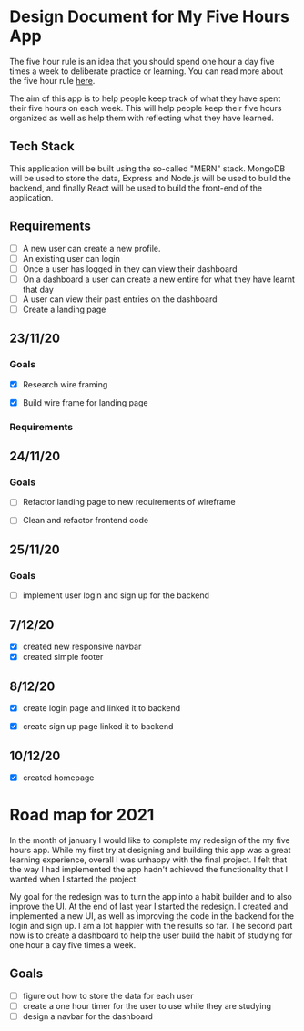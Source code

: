 # Design Document for My Five Hours App
The five hour rule is an idea that you should spend one hour a day five times a week to deliberate practice or learning. You can read more about the five hour rule [here](https://www.tameday.com/the-power-of-the-five-hour-rule/).

The aim of this app is to help people keep track of what they have spent their five hours on each week. This will help people keep their five hours organized as well as help them with reflecting what they have learned.

## Tech Stack

This application will be built using the so-called "MERN" stack. MongoDB will be used to store the data, Express and Node.js will be used to build the backend, and finally React will be used to build the front-end of the application. 


## Requirements 

- [ ] A new user can create a new profile.
- [ ] An existing user can login
- [ ] Once a user has logged in they can view their dashboard
- [ ] On a dashboard a user can create a new entire for what they have learnt that day
- [ ] A user can view their past entries on the dashboard
- [ ] Create a landing page

## 23/11/20

### Goals

- [X] Research wire framing
- [X] Build wire frame for landing page


### Requirements

## 24/11/20

### Goals

- [ ] Refactor landing page to new requirements of wireframe
- [ ] Clean and refactor frontend code


## 25/11/20

### Goals

- [ ] implement user login and sign up for the backend


## 7/12/20

- [X] created new responsive navbar
- [X] created simple footer

## 8/12/20

- [X] create login page and linked it to backend
- [X] create sign up page linked it to backend


## 10/12/20

- [X] created homepage


# Road map for 2021

In the month of january I would like to complete my redesign of the my five hours app. While my first try at designing and building this app was a great learning experience, overall I was unhappy with the final project. I felt that the way I had implemented the app hadn't achieved the functionality that I wanted when I started the project.

My goal for the redesign was to turn the app into a habit builder and to also improve the UI. At the end of last year I started the redesign. I created and implemented a new UI, as well as improving the code in the backend for the login and sign up. I am a lot happier with the results so far. The second part now is to create a dashboard to help the user build the habit of studying for one hour a day five times a week.

## Goals

- [ ] figure out how to store the data for each user
- [ ] create a one hour timer for the user to use while they are studying
- [ ] design a navbar for the dashboard